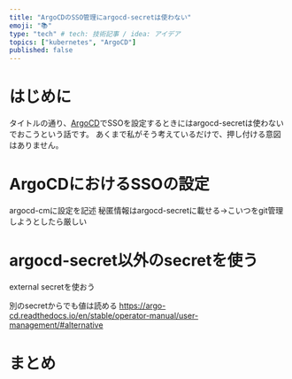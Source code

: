 ```yaml
---
title: "ArgoCDのSSO管理にargocd-secretは使わない"
emoji: "📚"
type: "tech" # tech: 技術記事 / idea: アイデア
topics: ["kubernetes", "ArgoCD"]
published: false
---
```


# はじめに

タイトルの通り、[ArgoCD](https://argo-cd.readthedocs.io/en/stable/)でSSOを設定するときにはargocd-secretは使わないでおこうという話です。
あくまで私がそう考えているだけで、押し付ける意図はありません。

# ArgoCDにおけるSSOの設定

argocd-cmに設定を記述
秘匿情報はargocd-secretに載せる→こいつをgit管理しようとしたら厳しい

# argocd-secret以外のsecretを使う

external secretを使おう

別のsecretからでも値は読める
https://argo-cd.readthedocs.io/en/stable/operator-manual/user-management/#alternative

# まとめ
